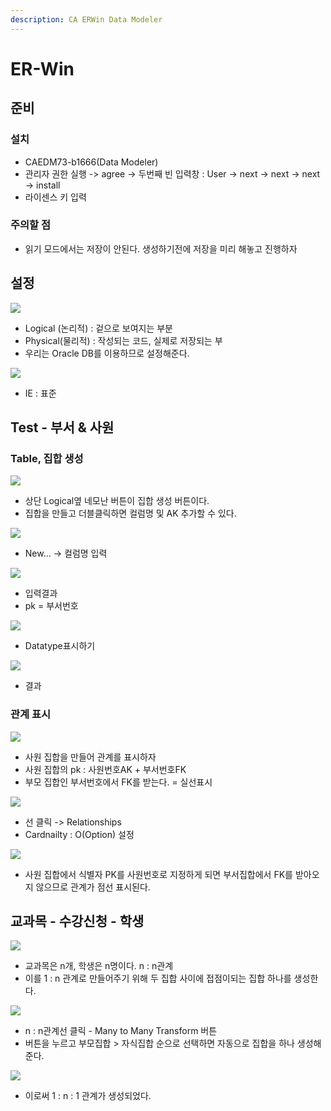 ```yaml
---
description: CA ERWin Data Modeler
---
```


# ER-Win

## 준비

### 설치

* CAEDM73-b1666\(Data Modeler\) 
* 관리자 권한 실행 -&gt; agree -&gt; 두번째 빈 입력창 : User -&gt; next -&gt; next -&gt; next -&gt; install
* 라이센스 키 입력

### 주의할 점

* 읽기 모드에서는 저장이 안된다. 생성하기전에 저장을 미리 해놓고 진행하자

## 설정

![](../../.gitbook/assets/w.png)

* Logical \(논리적\) : 겉으로 보여지는 부분
* Physical\(물리적\) : 작성되는 코드, 실제로 저장되는 부
* 우리는 Oracle DB를 이용하므로 설정해준다.



![](../../.gitbook/assets/e.png)

* IE : 표준

## Test - 부서 & 사원

### Table, 집합 생성

![](../../.gitbook/assets/r.png)

* 상단 Logical옆 네모난 버튼이 집합 생성 버튼이다.
* 집합을 만들고 더블클릭하면 컬럼명 및 AK 추가할 수 있다.

![](../../.gitbook/assets/t.png)

* New... -&gt; 컬럼명 입력

![](../../.gitbook/assets/y.png)

* 입력결과
* pk = 부서번호



![](../../.gitbook/assets/u.png)

* Datatype표시하기



![](../../.gitbook/assets/i.png)

* 결과

### 관계 표시

![](../../.gitbook/assets/o.png)

* 사원 집합을 만들어 관계를 표시하자
* 사원 집합의 pk : 사원번호AK + 부서번호FK
* 부모 집합인 부서번호에서 FK를 받는다. = 실선표시

![](../../.gitbook/assets/p.png)

* 선 클릭 -&gt; Relationships
* Cardnailty : O\(Option\) 설정

![](../../.gitbook/assets/.png%20%282%29.png)

* 사원 집합에서 식별자 PK를 사원번호로 지정하게 되면 부서집합에서 FK를 받아오지 않으므로 관계가 점선 표시된다.

## 교과목 - 수강신청 - 학생

![](../../.gitbook/assets/1-.png)

* 교과목은 n개, 학생은 n명이다. n : n관계
* 이를 1 : n 관계로 만들어주기 위해 두 집합 사이에 접점이되는 집합 하나를 생성한다.



![](../../.gitbook/assets/4%20%281%29.png)

* n : n관계선 클릭 - Many to Many Transform 버튼
* 버튼을 누르고 부모집합 &gt; 자식집합 순으로 선택하면 자동으로 집합을 하나 생성해준다.

![](../../.gitbook/assets/3.png)

* 이로써 1 : n : 1 관계가 생성되었다.

